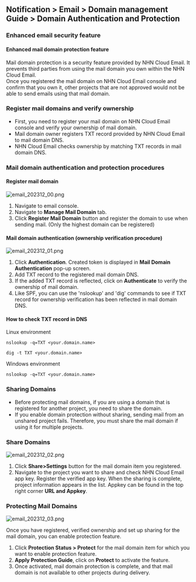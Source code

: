 ## Notification > Email > Domain management Guide > Domain Authentication and Protection

### Enhanced email security feature

#### Enhanced mail domain protection feature 
Mail domain protection is a security feature provided by NHN Cloud Email. It prevents third parties from using the mail domain you own within the NHN Cloud Email.
<br> Once you registered the mail domain on NHN Cloud Email console and confirm that you own it, other projects that are not approved would not be able to send emails using that mail domain.

### Register mail domains and verify ownership
- First, you need to register your mail domain on NHN Cloud Email console and verify your ownership of mail domain. 
- Mail domain owner registers TXT record provided by NHN Cloud Email to mail domain DNS. 
- NHN Cloud Email checks ownership by matching TXT records in mail domain DNS.

### Mail domain authentication and protection procedures
#### Register mail domain
![email_202312_00.png](https://kr1-api-object-storage.nhncloudservice.com/v1/AUTH_2acdfabf4efe4efc8a04c00b348110c9/cdn_origin/prod_email/email_202312_00.png)

1. Navigate to email console.
2. Navigate to **Manage Mail Domain** tab.
3. Click **Register Mail Domain** button and register the domain to use when sending mail. (Only the highest domain can be registered)


#### Mail domain authentication (ownership verification procedure)
![email_202312_01.png](https://kr1-api-object-storage.nhncloudservice.com/v1/AUTH_2acdfabf4efe4efc8a04c00b348110c9/cdn_origin/prod_email/email_202312_01.png)

1. Click **Authentication**. Created token is displayed in **Mail Domain Authentication** pop-up screen.
2. Add TXT record to the registered mail domain DNS.
3. If the added TXT record is reflected, click on **Authenticate** to verify the ownership of mail domain.
4. Like SPF, you can use the 'nslookup' and 'dig' commands to see if TXT record for ownership verification has been reflected in mail domain DNS.

#### How to check TXT record in DNS
Linux environment 
``` 
nslookup -q=TXT <your.domain.name> 
```
``` 
dig -t TXT <your.domain.name> 
```
Windows environment 
```
nslookup -q=TXT <your.domain.name> 
```


### Sharing Domains
- Before protecting mail domains, if you are using a domain that is registered for another project, you need to share the domain. 
- If you enable domain protection without sharing, sending mail from an unshared project fails. Therefore, you must share the mail domain if using it for multiple projects.

### Share Domains
![email_202312_02.png](https://kr1-api-object-storage.nhncloudservice.com/v1/AUTH_2acdfabf4efe4efc8a04c00b348110c9/cdn_origin/prod_email/email_202312_02.png)


1. Click **Share>Settings** button for the mail domain item you registered.
2. Navigate to the project you want to share and check NHN Cloud Email app key. Register the verified app key. When the sharing is complete, project information appears in the list. Appkey can be found in the top right corner **URL and Appkey**.
### Protecting Mail Domains
![email_202312_03.png](https://kr1-api-object-storage.nhncloudservice.com/v1/AUTH_2acdfabf4efe4efc8a04c00b348110c9/cdn_origin/prod_email/email_202312_03.png)


Once you have registered, verified ownership and set up sharing for the mail domain, you can enable protection feature. 
1. Click **Protection Status > Protect** for the mail domain item for which you want to enable protection feature. 
2. **Apply Protection Guide**, click on **Protect** to activate the feature. 
3. Once activated, mail domain protection is complete, and that mail domain is not available to other projects during delivery.

